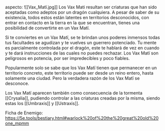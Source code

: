 aspecto:
	![[Vax_Matï.jpg]]
Los Vax Mati resultan ser criaturas que han sido aceptadas como adeptos por un dragón cualquiera. A pesar de saber de su existencia, todos estos están latentes en territorios desconocidos, con entrar en contacto en la tierra en la que se encuentran, tienes una posibilidad de convertirte en un Vax Matï. 

Si te conviertes en un Vax Matï, se te brindan unos poderes inmensos todas tus facultades se agudizan y te vuelves un guerrero potenciado. Tu mente es parcialmente controlada por el dragón, este te hablará de vez en cuando y te dará instrucciones de las cuales no puedes rechazar. Los Vax Matï son peligrosos en potencia, por ser impredecibles y poco fiables.

Popularmente solo se sabe que los Vax Matï tienen que permanecer en un territorio concreto, este territorio puede ser desde un reino entero, hasta solamente una ciudad. Pero la verdadera razón de los Vax Matï se desconoce.

Los Vax Matï aparecen también como consecuencia de la tormenta [[Crysalia]], pudiendo controlar a las criaturas creadas por la misma, siendo estas los [[Umbraxis]] y [[Ustraxis]].

Ficha de Enemigo: https://5e.tools/bestiary.html#warlock%20of%20the%20great%20old%20one_mpmm